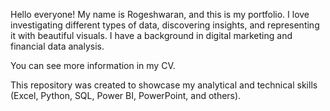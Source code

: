 Hello everyone! My name is Rogeshwaran, and this is my portfolio.
I love investigating different types of data, discovering insights, and representing it with beautiful visuals.
I have a background in digital marketing and financial data analysis.

You can see more information in my CV.

This repository was created to showcase my analytical and technical skills (Excel, Python, SQL, Power BI, PowerPoint, and others).
